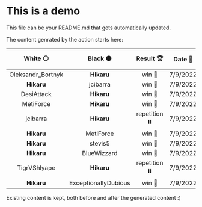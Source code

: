 # This is a demo

This file can be your README.md that gets automatically updated.

The content genrated by the action starts here:

<!--START_SECTION:chessStats-->
<!-- Automatically generated with https://github.com/Balastrong/chess-stats-action -->

| White ⚪ | Black ⚫ | Result 🏆 | Date 📅 | Position 🗺️ |
|:---:|:---:|:---:|:---:|:---:|
| Oleksandr_Bortnyk | **Hikaru** | win 🥇 | 7/9/2022 | <a href="http://www.ee.unb.ca/cgi-bin/tervo/fen.pl?select=2r1k2r/pb1qbp1p/1p1pp1p1/n7/P2PB3/B1P4Q/2PN1PPP/R3R1K1 b k -">Link</a> |
| **Hikaru** | jcibarra | win 🥇 | 7/9/2022 | <a href="http://www.ee.unb.ca/cgi-bin/tervo/fen.pl?select=r1b2rk1/1p1nq1bp/p3N1p1/2ppP3/5PP1/1P2B1QP/P1P3B1/3R1RK1 b - -">Link</a> |
| DesiAttack | **Hikaru** | win 🥇 | 7/9/2022 | <a href="http://www.ee.unb.ca/cgi-bin/tervo/fen.pl?select=4r1kr/p2n2pp/4Nn2/1P1b4/2BB4/2P5/P4P1P/R3K3 w Q -">Link</a> |
| MetiForce | **Hikaru** | win 🥇 | 7/9/2022 | <a href="http://www.ee.unb.ca/cgi-bin/tervo/fen.pl?select=r3kb1r/p2n1p2/qp2p1p1/3pP1N1/3n1PP1/4Q3/PP1N2K1/R1B2R2 w kq -">Link</a> |
| jcibarra | **Hikaru** | repetition ⏸️ | 7/9/2022 | <a href="http://www.ee.unb.ca/cgi-bin/tervo/fen.pl?select=8/8/p1R5/2p5/Pp3k1P/1P6/7r/1K6 b - -">Link</a> |
| **Hikaru** | MetiForce | win 🥇 | 7/9/2022 | <a href="http://www.ee.unb.ca/cgi-bin/tervo/fen.pl?select=7k/RP6/5p1p/4p1p1/2p1P2P/1r3PP1/7K/8 b - -">Link</a> |
| **Hikaru** | stevis5 | win 🥇 | 7/9/2022 | <a href="http://www.ee.unb.ca/cgi-bin/tervo/fen.pl?select=4r2k/p1p2Rb1/4B1Pp/1p2p3/3pN1Q1/3P4/PPP3KP/4q3 b - -">Link</a> |
| **Hikaru** | BlueWizzard | win 🥇 | 7/9/2022 | <a href="http://www.ee.unb.ca/cgi-bin/tervo/fen.pl?select=7R/1p3Rbp/2q3pk/p5N1/P6P/1PP3P1/5P2/6K1 b - -">Link</a> |
| TigrVShlyape | **Hikaru** | repetition ⏸️ | 7/9/2022 | <a href="http://www.ee.unb.ca/cgi-bin/tervo/fen.pl?select=8/4Q2k/3N2p1/2qb3n/8/7P/5PPK/8 b - -">Link</a> |
| **Hikaru** | ExceptionallyDubious | win 🥇 | 7/9/2022 | <a href="http://www.ee.unb.ca/cgi-bin/tervo/fen.pl?select=2r5/2PQ4/4p1pk/5R1p/r4P1P/6P1/2R4K/8 b - -">Link</a> |

<!--END_SECTION:chessStats-->

Existing content is kept, both before and after the generated content :)

